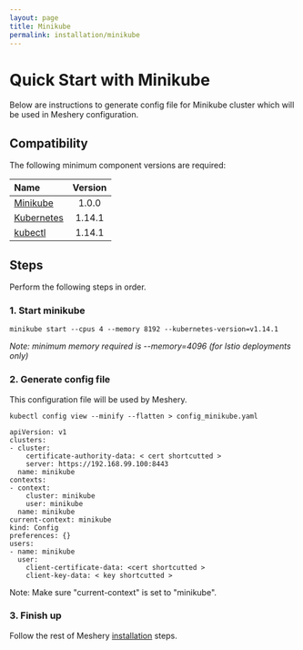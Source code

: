 ```yaml
---
layout: page
title: Minikube
permalink: installation/minikube
---
```


# Quick Start with Minikube
Below are instructions to generate config file for Minikube cluster which will be used in Meshery configuration.

## Compatibility
The following minimum component versions are required:

| Name   | Version |
|:------ |:-------:|
| [Minikube](https://kubernetes.io/docs/tasks/tools/install-minikube/) | 1.0.0 |
| [Kubernetes](https://istio.io/docs/setup/kubernetes/prepare/platform-setup/minikube/) | 1.14.1 |
| [kubectl](https://kubernetes.io/docs/tasks/tools/install-kubectl/) | 1.14.1 |

## Steps
Perform the following steps in order.
### 1. Start minikube
```
minikube start --cpus 4 --memory 8192 --kubernetes-version=v1.14.1
```

<i>Note: minimum memory required is --memory=4096 (for Istio deployments only)</i>
### 2. Generate config file
This configuration file will be used by Meshery.

```
kubectl config view --minify --flatten > config_minikube.yaml
```
```
apiVersion: v1
clusters:
- cluster:
    certificate-authority-data: < cert shortcutted >
    server: https://192.168.99.100:8443
  name: minikube
contexts:
- context:
    cluster: minikube
    user: minikube
  name: minikube
current-context: minikube
kind: Config
preferences: {}
users:
- name: minikube
  user:
    client-certificate-data: <cert shortcutted >
    client-key-data: < key shortcutted >
```
Note: Make sure "current-context" is set to "minikube".

### 3. Finish up

Follow the rest of Meshery [installation](../installation) steps.
